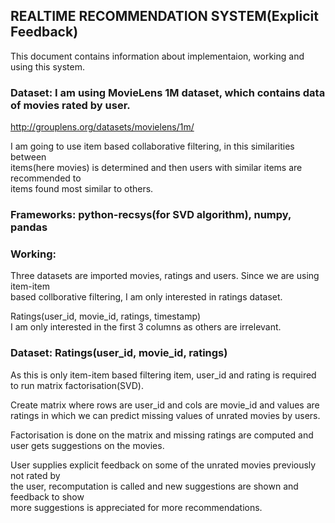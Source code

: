 ## REALTIME RECOMMENDATION SYSTEM(Explicit Feedback)

This document contains information about implementaion, working and using this
system.  

### Dataset: I am using MovieLens 1M dataset, which contains data of movies rated by user.  
http://grouplens.org/datasets/movielens/1m/  

I am going to use item based collaborative filtering, in this similarities between  
items(here movies) is determined and then users with similar items are recommended to  
items found most similar to others.  

### Frameworks: python-recsys(for SVD algorithm), numpy, pandas  

### Working:  
Three datasets are imported movies, ratings and users. Since we are using item-item  
based collborative filtering, I am only interested in ratings dataset.  

Ratings(user_id, movie_id, ratings, timestamp)  
I am only interested in the first 3 columns as others are irrelevant.  

### Dataset: Ratings(user_id, movie_id, ratings)  

As this is only item-item based filtering item, user_id and rating is required to run matrix
factorisation(SVD).  

Create matrix where rows are user_id and cols are movie_id and values are ratings in
which we can predict missing values of unrated movies by users.  

Factorisation is done on the matrix and missing ratings are computed and user gets
suggestions on the movies.  

User supplies explicit feedback on some of the unrated movies previously not rated by  
the user, recomputation is called and new suggestions are shown and feedback to show  
more suggestions is appreciated for more recommendations.  
